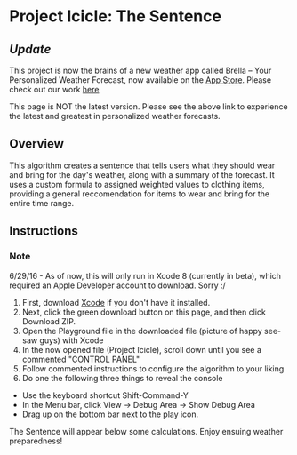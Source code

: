 # Project Icicle: The Sentence

## *Update*

This project is now the brains of a new weather app called Brella – Your Personalized Weather Forecast, now available on the [App Store](https://appsto.re/us/ykcxfb.i). Please check out our work [here](https://github.com/AAAstorga/Brella)

This page is NOT the latest version. Please see the above link to experience the latest and greatest in personalized weather forecasts.

## Overview

This algorithm creates a sentence that tells users what they should wear and bring for the day's weather, along with a summary of the forecast. It uses a custom formula to assigned weighted values to clothing items, providing a general reccomendation for items to wear and bring for the entire time range.

## Instructions 

### Note 

6/29/16 - As of now, this will only run in Xcode 8 (currently in beta), which required an Apple Developer account to download. Sorry :/

1. First, download [Xcode](https://itunes.apple.com/us/app/xcode/id497799835?mt=12) if you don't have it installed. 
2. Next, click the green download button on this page, and then click Download ZIP.
3. Open the Playground file in the downloaded file (picture of happy see-saw guys) with Xcode
4. In the now opened file (Project Icicle), scroll down until you see a commented "CONTROL PANEL"
5. Follow commented instructions to configure the algorithm to your liking
6. Do one the following three things to reveal the console
  - Use the keyboard shortcut Shift-Command-Y
  - In the Menu bar, click View -> Debug Area -> Show Debug Area
  - Drag up on the bottom bar next to the play icon.

The Sentence will appear below some calculations. Enjoy ensuing weather preparedness!


